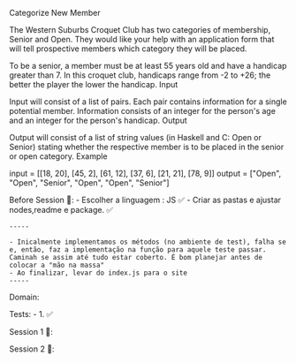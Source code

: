 Categorize New Member



The Western Suburbs Croquet Club has two categories of membership, Senior and Open. They would like your help with an application form that will tell prospective members which category they will be placed.

To be a senior, a member must be at least 55 years old and have a handicap greater than 7. In this croquet club, handicaps range from -2 to +26; the better the player the lower the handicap.
Input

Input will consist of a list of pairs. Each pair contains information for a single potential member. Information consists of an integer for the person's age and an integer for the person's handicap.
Output

Output will consist of a list of string values (in Haskell and C: Open or Senior) stating whether the respective member is to be placed in the senior or open category.
Example

input =  [[18, 20], [45, 2], [61, 12], [37, 6], [21, 21], [78, 9]]
output = ["Open", "Open", "Senior", "Open", "Open", "Senior"]



Before Session 🍅:
    - Escolher a linguagem : JS ✅
    - Criar as pastas e ajustar nodes,readme e package. ✅

    -----

    - Inicalmente implementamos os métodos (no ambiente de test), falha se e, então, faz a implementação na função para aquele teste passar. Caminah se assim até tudo estar coberto. É bom planejar antes de colocar a "mão na massa"
    - Ao finalizar, levar do index.js para o site
    -----

Domain:



Tests:
    - 1.  ✅

Session 1 🍅:


Session 2 🍅:


